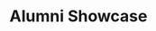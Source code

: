 ---
title: Alumni Showcase
layout: default
description: Reflection and Takeaways from the Alumni Showcase
courses: { csa: {week: 5} }
type: tangibles
---